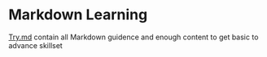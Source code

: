 # Markdown Learning
[Try.md](https://github.com/AHSANULHAQ3720/miscpush/blob/main/try.md) contain all Markdown guidence and enough content to get basic to advance skillset
